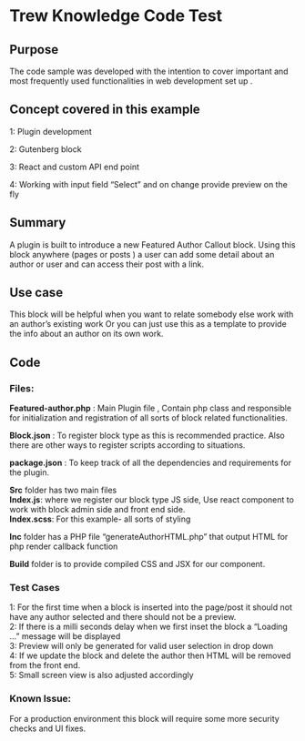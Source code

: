 # Trew Knowledge Code Test
## Purpose
The code sample was developed with the intention to cover important and most frequently used functionalities in web development set up .

## Concept covered in this example 

1: Plugin development  

2: Gutenberg block  

3: React and custom API end point  

4: Working with input field “Select”  and on change provide preview on the fly

 

## Summary 
A plugin is built to introduce a new Featured Author Callout block. 
Using this block anywhere (pages or posts ) a user can add some detail about an author or user and can access their post with a link.

## Use case 
This block will be helpful when you want to relate somebody else work with an author’s existing work
Or you can just use this as a template to provide the info about an author on its own work.


## Code

### Files:

**Featured-author.php** : Main Plugin file , Contain php class and responsible for initialization and registration of all sorts of block related functionalities.  

**Block.json** :  To register block type as this is recommended practice. Also there are other ways to register scripts according to situations.  

**package.json** : To keep track of all the dependencies and requirements for the plugin.  

**Src** folder has two main files   
**Index.js**: where we register our block type JS side, Use react component to work with block admin side and front end side.   
**Index.scss**: For this example- all sorts of styling   

**Inc** folder has a PHP file “generateAuthorHTML.php” that output HTML for php render callback function   

**Build** folder is to provide compiled CSS and JSX for our component.   
### Test Cases
1: For the first time when a block is inserted into the page/post it should not have any author selected and there should not be a preview.  
2: If there is a milli seconds delay when we first inset the block a “Loading …” message will be displayed  
3: Preview will only be generated for valid user selection in drop down  
4: If we update the block and delete the author then HTML will be removed from the front end.  
5: Small screen view is also adjusted accordingly 
### Known Issue: 
For a production environment this block will require some more security checks and UI fixes.






